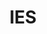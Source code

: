 ---
# This topic lives at
# https://digital.gov/topics/ies

# Topic Title
title: "IES"

# description — keep it short and clear
summary: ""

# Weight
weight: 1

# For more information on managing topics,
# see https://github.com/GSA/digitalgov.gov/wiki/topics
---